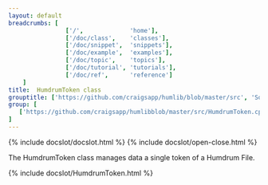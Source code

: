 ```yaml
---
layout: default
breadcrumbs: [
                ['/',             'home'],
                ['/doc/class',    'classes'],
                ['/doc/snippet',  'snippets'],
                ['/doc/example',  'examples'],
                ['/doc/topic',    'topics'],
                ['/doc/tutorial', 'tutorials'],
                ['/doc/ref',      'reference']
	]
title:  HumdrumToken class
grouptitle: ['https://github.com/craigsapp/humlib/blob/master/src', 'Source Code']
group: [
   ['https://github.com/craigsapp/humlibblob/master/src/HumdrumToken.cpp', 'HumdrumToken.cpp'],
]
---
```


{% include docslot/docslot.html %}
{% include docslot/open-close.html %}

The HumdrumToken class manages data a single token of a Humdrum File.  

{% include docslot/HumdrumToken.html %}

&nbsp;

